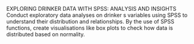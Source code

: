  EXPLORING DRINKER DATA WITH SPSS: ANALYSIS AND INSIGHTS
 Conduct exploratory data analyses on drinker s variables using SPSS to understand their distribution and
 relationships. By the use of SPSS functions, create visualisations like box plots to check how data is distributed
 based on normality.
